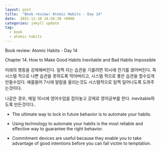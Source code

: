 ```yaml
---
layout: post
title:  "Book review: Atomic Habits - Day 14"
date:  2021-11-10 16:56:38 +0900 
categories: jekyll update
tag:
  - book
  - atomic habits
---
```


Book review: Atomic Habits - Day 14

Chapter 14. How to Make Good Habits Inevitable and Bad Habits Impossible

미래의 행동을 강제해버린다. 일찍 자는 습관을 기를려면 10시에 전기를 끊어버린다.
즉 시스템 적으로 나쁜 습관을 못하도록 막아버리고, 시스템 적으로 좋은 습관을 할수있게 만들수있다.
예를들어 7시에 알람을 울리는것도 시스템적으로 일찍 일어나도록 도와주는것이다.

나같은 경우, 매일 10시에 영어수업을 잡아놓고 강제로 영어공부를 한다. inevitable하도록 만든것이다..

* The ultimate way to lock in future behavior is to automate your habits.

* Using technology to automate your habits is the most reliable and effective way to guarantee the right behavior.

* Commitment devices are useful because they enable you to take advantage of good intentions before you can fall victim to temptation.
